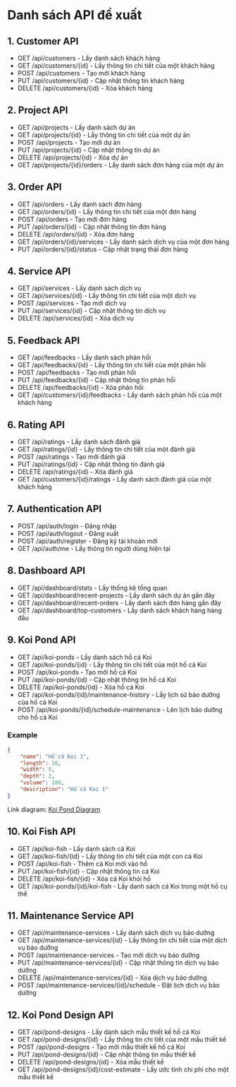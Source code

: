 # Danh sách API đề xuất

## 1. Customer API
- GET /api/customers - Lấy danh sách khách hàng
- GET /api/customers/{id} - Lấy thông tin chi tiết của một khách hàng
- POST /api/customers - Tạo mới khách hàng
- PUT /api/customers/{id} - Cập nhật thông tin khách hàng
- DELETE /api/customers/{id} - Xóa khách hàng

## 2. Project API
- GET /api/projects - Lấy danh sách dự án
- GET /api/projects/{id} - Lấy thông tin chi tiết của một dự án
- POST /api/projects - Tạo mới dự án
- PUT /api/projects/{id} - Cập nhật thông tin dự án
- DELETE /api/projects/{id} - Xóa dự án
- GET /api/projects/{id}/orders - Lấy danh sách đơn hàng của một dự án

## 3. Order API
- GET /api/orders - Lấy danh sách đơn hàng
- GET /api/orders/{id} - Lấy thông tin chi tiết của một đơn hàng
- POST /api/orders - Tạo mới đơn hàng
- PUT /api/orders/{id} - Cập nhật thông tin đơn hàng
- DELETE /api/orders/{id} - Xóa đơn hàng
- GET /api/orders/{id}/services - Lấy danh sách dịch vụ của một đơn hàng
- PUT /api/orders/{id}/status - Cập nhật trạng thái đơn hàng

## 4. Service API
- GET /api/services - Lấy danh sách dịch vụ
- GET /api/services/{id} - Lấy thông tin chi tiết của một dịch vụ
- POST /api/services - Tạo mới dịch vụ
- PUT /api/services/{id} - Cập nhật thông tin dịch vụ
- DELETE /api/services/{id} - Xóa dịch vụ

## 5. Feedback API
- GET /api/feedbacks - Lấy danh sách phản hồi
- GET /api/feedbacks/{id} - Lấy thông tin chi tiết của một phản hồi
- POST /api/feedbacks - Tạo mới phản hồi
- PUT /api/feedbacks/{id} - Cập nhật thông tin phản hồi
- DELETE /api/feedbacks/{id} - Xóa phản hồi
- GET /api/customers/{id}/feedbacks - Lấy danh sách phản hồi của một khách hàng

## 6. Rating API
- GET /api/ratings - Lấy danh sách đánh giá
- GET /api/ratings/{id} - Lấy thông tin chi tiết của một đánh giá
- POST /api/ratings - Tạo mới đánh giá
- PUT /api/ratings/{id} - Cập nhật thông tin đánh giá
- DELETE /api/ratings/{id} - Xóa đánh giá
- GET /api/customers/{id}/ratings - Lấy danh sách đánh giá của một khách hàng

## 7. Authentication API
- POST /api/auth/login - Đăng nhập
- POST /api/auth/logout - Đăng xuất
- POST /api/auth/register - Đăng ký tài khoản mới
- GET /api/auth/me - Lấy thông tin người dùng hiện tại

## 8. Dashboard API
- GET /api/dashboard/stats - Lấy thống kê tổng quan
- GET /api/dashboard/recent-projects - Lấy danh sách dự án gần đây
- GET /api/dashboard/recent-orders - Lấy danh sách đơn hàng gần đây
- GET /api/dashboard/top-customers - Lấy danh sách khách hàng hàng đầu

## 9. Koi Pond API
- GET /api/koi-ponds - Lấy danh sách hồ cá Koi
- GET /api/koi-ponds/{id} - Lấy thông tin chi tiết của một hồ cá Koi
- POST /api/koi-ponds - Tạo mới hồ cá Koi
- PUT /api/koi-ponds/{id} - Cập nhật thông tin hồ cá Koi
- DELETE /api/koi-ponds/{id} - Xóa hồ cá Koi
- GET /api/koi-ponds/{id}/maintenance-history - Lấy lịch sử bảo dưỡng của hồ cá Koi
- POST /api/koi-ponds/{id}/schedule-maintenance - Lên lịch bảo dưỡng cho hồ cá Koi

### Example
```json
{
    "name": "Hồ cá Koi 1",
    "length": 10,
    "width": 5,
    "depth": 2,
    "volume": 100,
    "description": "Hồ cá Koi 1"
}
```

Link diagram: [Koi Pond Diagram](https://drive.google.com/file/d/1hfSdovjzpM7J4mnaVAX2qt64YM2hk9bf/view?usp=sharing)

## 10. Koi Fish API
- GET /api/koi-fish - Lấy danh sách cá Koi
- GET /api/koi-fish/{id} - Lấy thông tin chi tiết của một con cá Koi
- POST /api/koi-fish - Thêm cá Koi mới vào hồ
- PUT /api/koi-fish/{id} - Cập nhật thông tin cá Koi
- DELETE /api/koi-fish/{id} - Xóa cá Koi khỏi hồ
- GET /api/koi-ponds/{id}/koi-fish - Lấy danh sách cá Koi trong một hồ cụ thể

## 11. Maintenance Service API
- GET /api/maintenance-services - Lấy danh sách dịch vụ bảo dưỡng
- GET /api/maintenance-services/{id} - Lấy thông tin chi tiết của một dịch vụ bảo dưỡng
- POST /api/maintenance-services - Tạo mới dịch vụ bảo dưỡng
- PUT /api/maintenance-services/{id} - Cập nhật thông tin dịch vụ bảo dưỡng
- DELETE /api/maintenance-services/{id} - Xóa dịch vụ bảo dưỡng
- POST /api/maintenance-services/{id}/schedule - Đặt lịch dịch vụ bảo dưỡng

## 12. Koi Pond Design API
- GET /api/pond-designs - Lấy danh sách mẫu thiết kế hồ cá Koi
- GET /api/pond-designs/{id} - Lấy thông tin chi tiết của một mẫu thiết kế
- POST /api/pond-designs - Tạo mới mẫu thiết kế hồ cá Koi
- PUT /api/pond-designs/{id} - Cập nhật thông tin mẫu thiết kế
- DELETE /api/pond-designs/{id} - Xóa mẫu thiết kế
- GET /api/pond-designs/{id}/cost-estimate - Lấy ước tính chi phí cho một mẫu thiết kế
